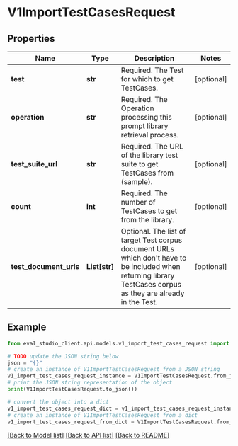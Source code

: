 # V1ImportTestCasesRequest


## Properties

Name | Type | Description | Notes
------------ | ------------- | ------------- | -------------
**test** | **str** | Required. The Test for which to get TestCases. | [optional] 
**operation** | **str** | Required. The Operation processing this prompt library retrieval process. | [optional] 
**test_suite_url** | **str** | Required. The URL of the library test suite to get TestCases from (sample). | [optional] 
**count** | **int** | Required. The number of TestCases to get from the library. | [optional] 
**test_document_urls** | **List[str]** | Optional. The list of target Test corpus document URLs which don&#39;t have to be included when returning library TestCases corpus as they are already in the Test. | [optional] 

## Example

```python
from eval_studio_client.api.models.v1_import_test_cases_request import V1ImportTestCasesRequest

# TODO update the JSON string below
json = "{}"
# create an instance of V1ImportTestCasesRequest from a JSON string
v1_import_test_cases_request_instance = V1ImportTestCasesRequest.from_json(json)
# print the JSON string representation of the object
print(V1ImportTestCasesRequest.to_json())

# convert the object into a dict
v1_import_test_cases_request_dict = v1_import_test_cases_request_instance.to_dict()
# create an instance of V1ImportTestCasesRequest from a dict
v1_import_test_cases_request_from_dict = V1ImportTestCasesRequest.from_dict(v1_import_test_cases_request_dict)
```
[[Back to Model list]](../README.md#documentation-for-models) [[Back to API list]](../README.md#documentation-for-api-endpoints) [[Back to README]](../README.md)


